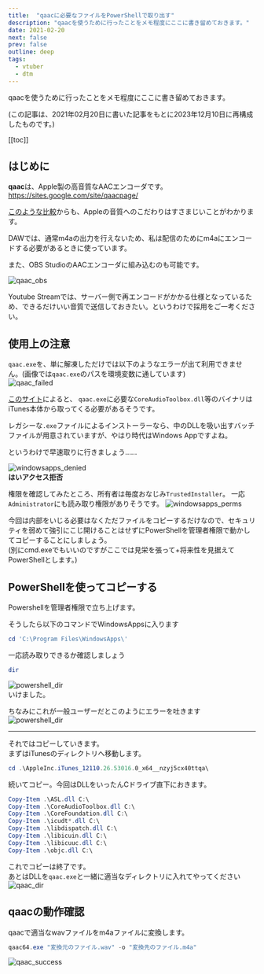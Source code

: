 ```yaml
---
title:  "qaacに必要なファイルをPowerShellで取り出す"
description: "qaacを使うために行ったことをメモ程度にここに書き留めておきます。"
date: 2021-02-20
next: false
prev: false
outline: deep
tags:
  - vtuber
  - dtm
---
```


qaacを使うために行ったことをメモ程度にここに書き留めておきます。

(この記事は、2021年02月20日に書いた記事をもとに2023年12月10日に再構成したものです。)

[[toc]]

## はじめに

**qaac**は、Apple製の高音質なAACエンコーダです。  
https://sites.google.com/site/qaacpage/

[このような比較](https://sites.google.com/view/doganoheya/aac_encoder)からも、Appleの音質へのこだわりはすさまじいことがわかります。

DAWでは、通常m4aの出力を行えないため、私は配信のためにm4aにエンコードする必要があるときに使っています。

また、OBS StudioのAACエンコーダに組み込むのも可能です。

![qaac_obs](/posts/2021/qaac_obs.png)

Youtube Streamでは、サーバー側で再エンコードがかかる仕様となっているため、できるだけいい音質で送信しておきたい。というわけで採用をご一考ください。

## 使用上の注意

`qaac.exe`を、単に解凍しただけでは以下のようなエラーが出て利用できません。(画像では`qaac.exe`のパスを環境変数に通しています)  
![qaac_failed](/posts/2021/qaac_failed.png)

[このサイト](https://chiyosuke.blogspot.com/2018/11/qaaccoreaudiotoolboxdll.html)によると、 `qaac.exe`に必要な`CoreAudioToolbox.dll`等のバイナリはiTunes本体から取ってくる必要があるそうです。

レガシーな`.exe`ファイルによるインストーラーなら、中のDLLを吸い出すバッチファイルが用意されていますが、やはり時代はWindows Appですよね。

というわけで早速取りに行きましょう……

![windowsapps_denied](/posts/2021/windowsapps_denied.png)  
**はいアクセス拒否**

権限を確認してみたところ、所有者は毎度おなじみ`TrustedInstaller`。
一応`Administrator`にも読み取り権限がありそうです。
![windowsapps_perms](/posts/2021/windowsapps_perms.png)

今回は内部をいじる必要はなくただファイルをコピーするだけなので、セキュリティを弱めて強引にこじ開けることはせずにPowerShellを管理者権限で動かしてコピーすることにしましょう。  
(別にcmd.exeでもいいのですがここでは見栄を張って+将来性を見据えてPowerShellとします。)

## PowerShellを使ってコピーする

Powershellを管理者権限で立ち上げます。

そうしたら以下のコマンドでWindowsAppsに入ります
```powershell
cd 'C:\Program Files\WindowsApps\'
```

一応読み取りできるか確認しましょう
```powershell
dir
```
![powershell_dir](/posts/2021/powershell_dir.png)  
いけました。

ちなみにこれが一般ユーザーだとこのようにエラーを吐きます  
![powershell_dir](/posts/2021/powershell_not_admin.png) 

---

それではコピーしていきます。  
まずはiTunesのディレクトリへ移動します。

```powershell
cd .\AppleInc.iTunes_12110.26.53016.0_x64__nzyj5cx40ttqa\
```

続いてコピー。今回はDLLをいったんCドライブ直下におきます。

```powershell
Copy-Item .\ASL.dll C:\
Copy-Item .\CoreAudioToolbox.dll C:\
Copy-Item .\CoreFoundation.dll C:\
Copy-Item .\icudt*.dll C:\
Copy-Item .\libdispatch.dll C:\
Copy-Item .\libicuin.dll C:\
Copy-Item .\libicuuc.dll C:\
Copy-Item .\objc.dll C:\
```

これでコピーは終了です。  
あとはDLLを`qaac.exe`と一緒に適当なディレクトリに入れてやってください  
![qaac_dir](/posts/2021/qaac_bin.png)

## qaacの動作確認

qaacで適当なwavファイルをm4aファイルに変換します。
```powershell
qaac64.exe "変換元のファイル.wav" -o "変換先のファイル.m4a"
```
![qaac_success](/posts/2021/qaac_success.png)
